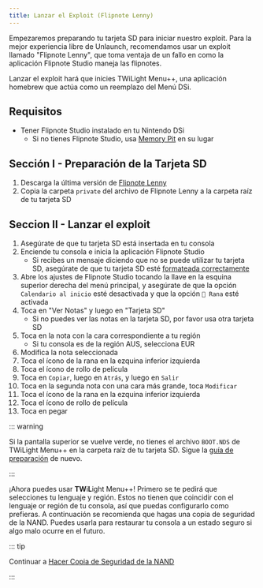 ```yaml
---
title: Lanzar el Exploit (Flipnote Lenny)
---
```


Empezaremos preparando tu tarjeta SD para iniciar nuestro exploit. Para la mejor experiencia libre de Unlaunch, recomendamos usar un exploit llamado "Flipnote Lenny", que toma ventaja de un fallo en como la aplicación Flipnote Studio maneja las flipnotes.

Lanzar el exploit hará que inicies TWiLight Menu++, una aplicación homebrew que actúa como un reemplazo del Menú DSi.


## Requisitos

- Tener Flipnote Studio instalado en tu Nintendo DSi
   - Si no tienes Flipnote Studio, usa [Memory Pit](launching-the-exploit.html) en su lugar


## Sección I - Preparación de la Tarjeta SD

1. Descarga la última versión de [Flipnote Lenny](https://davejmurphy.com/%CD%A1-%CD%9C%CA%96-%CD%A1/)
1. Copia la carpeta `private` del archivo de Flipnote Lenny a la carpeta raíz de tu tarjeta SD


## Seccion II - Lanzar el exploit

1. Asegúrate de que tu tarjeta SD está insertada en tu consola
1. Enciende tu consola e inicia la aplicación Flipnote Studio
   - Si recibes un mensaje diciendo que no se puede utilizar tu tarjeta SD, asegúrate de que tu tarjeta SD esté [formateada correctamente](sd-card-setup.html)
1. Abre los ajustes de Flipnote Studio tocando la llave en la esquina superior derecha del menú principal, y asegúrate de que la opción `Calendario al inicio` esté desactivada y que la opción `🐸 Rana` esté activada
1. Toca en "Ver Notas" y luego en "Tarjeta SD"
   - Si no puedes ver las notas en la tarjeta SD, por favor usa otra tarjeta SD
1. Toca en la nota con la cara correspondiente a tu región
   - Si tu consola es de la región AUS, selecciona EUR
1. Modifica la nota seleccionada
1. Toca el ícono de la rana en la ezquina inferior izquierda
1. Toca el ícono de rollo de película
1. Toca en `Copiar`, luego en `Atrás`, y luego en `Salir`
1. Toca en la segunda nota con una cara más grande, toca `Modificar`
1. Toca el ícono de la rana en la ezquina inferior izquierda
1. Toca el ícono de rollo de película
1. Toca en pegar

::: warning

Si la pantalla superior se vuelve verde, no tienes el archivo `BOOT.NDS` de TWiLight Menu++ en la carpeta raíz de tu tarjeta SD. Sigue la [guía de preparación](get-started.html#section-i-prep-work) de nuevo.

:::

¡Ahora puedes usar **TW**i**L**ight Menu++! Primero se te pedirá que selecciones tu lenguaje y región. Estos no tienen que coincidir con el lenguaje or región de tu consola, así que puedas configurarlo como prefieras. A continuación se recomienda que hagas una copia de seguridad de la NAND. Puedes usarla para restaurar tu consola a un estado seguro si algo malo ocurre en el futuro.

::: tip

Continuar a [Hacer Copia de Seguridad de la NAND](dumping-nand.html)

:::
